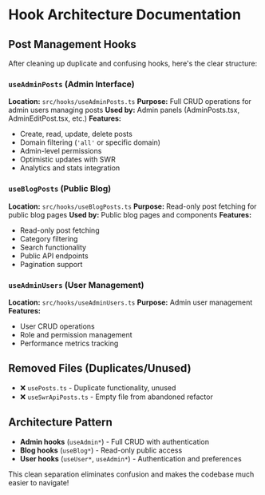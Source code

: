 # Hook Architecture Documentation

## Post Management Hooks

After cleaning up duplicate and confusing hooks, here's the clear structure:

### `useAdminPosts` (Admin Interface)

**Location:** `src/hooks/useAdminPosts.ts`
**Purpose:** Full CRUD operations for admin users managing posts
**Used by:** Admin panels (AdminPosts.tsx, AdminEditPost.tsx, etc.)
**Features:**

- Create, read, update, delete posts
- Domain filtering (`'all'` or specific domain)
- Admin-level permissions
- Optimistic updates with SWR
- Analytics and stats integration

### `useBlogPosts` (Public Blog)

**Location:** `src/hooks/useBlogPosts.ts`
**Purpose:** Read-only post fetching for public blog pages
**Used by:** Public blog pages and components
**Features:**

- Read-only post fetching
- Category filtering
- Search functionality
- Public API endpoints
- Pagination support

### `useAdminUsers` (User Management)

**Location:** `src/hooks/useAdminUsers.ts`
**Purpose:** Admin user management
**Features:**

- User CRUD operations
- Role and permission management
- Performance metrics tracking

## Removed Files (Duplicates/Unused)

- ❌ `usePosts.ts` - Duplicate functionality, unused
- ❌ `useSwrApiPosts.ts` - Empty file from abandoned refactor

## Architecture Pattern

- **Admin hooks** (`useAdmin*`) - Full CRUD with authentication
- **Blog hooks** (`useBlog*`) - Read-only public access
- **User hooks** (`useUser*`, `useAdmin*`) - Authentication and preferences

This clean separation eliminates confusion and makes the codebase much easier to navigate!
